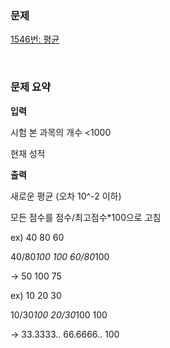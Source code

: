 ### 문제

[1546번: 평균](https://www.acmicpc.net/problem/1546)

</br>

### 문제 요약

**입력**

시험 본 과목의 개수 <1000

현재 성적

**출력**

새로운 평균 (오차 10^-2 이하)

모든 점수를 점수/최고점수*100으로 고침

ex) 40 80 60

40/80*100 100 60/80*100

→ 50  100  75

ex) 10 20 30

10/30*100 20/30*100 100

→ 33.3333.. 66.6666.. 100